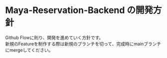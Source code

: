 # Maya-Reservation-Backend の開発方針

Github Flowに則り、開発を進めていく方針です。<br>
新規のFeatureを制作する際は新規のブランチを切って、完成時にmainブランチにmergeしてください。<br>